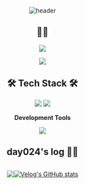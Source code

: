 <div align="center">

![header](https://capsule-render.vercel.app/api?type=waving&color=gradient&&height=200&section=header&text=Welcome%20to%20%20day024%20's%20GitHub🍀&fontSize=40&animation=twinkling)

<p>
  
  ## 👩‍💻

</p>

<p>
  <a href="https://hits.seeyoufarm.com"><img src="https://hits.seeyoufarm.com/api/count/incr/badge.svg?url=https%3A%2F%2Fgithub.com%2Fday024%2Fhit-counter&count_bg=%23D8ACF0&title_bg=%23555555&icon=&icon_color=%23E7E7E7&title=hits&edge_flat=false" /></a>
</p>

<p>
  <img src="https://github-readme-stats.vercel.app/api/top-langs/?username=day024&layout=compact" />
  
</p>

<p>

## 🛠 Tech Stack 🛠

<img src="https://img.shields.io/badge/Python-3776AB?style=flat&logo=Python&logoColor=white"/></a>
<img src="https://img.shields.io/badge/Java-007396?style=flat&logo=Java&logoColor=white"/></a>

**Development Tools**

<img src="https://img.shields.io/badge/intellijidea-000000?style=flat&logo=intellijidea&logoColor=white"/></a>
</p>

<p>

## day024's log 👩‍💻

</p>

<div style="display: flex; flex-direction: row; justify-content: center;">

 <p>
   <a href="https://velog.io/@day024"><img src="https://velog-readme-stats.vercel.app/api/badge?name=day024" /></a>
 </p>
 
<p>
   <a href="https://github.com/day024/velog-readme-stats">
      <img src="https://velog-readme-stats.vercel.app/api?name=day024" alt="Velog's GitHub stats"/>
   </a>
</p>

</div>

</div>
